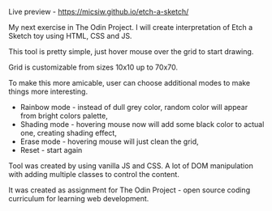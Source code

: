 Live preview - https://micsiw.github.io/etch-a-sketch/

My next exercise in The Odin Project. I will create interpretation of Etch a Sketch toy using HTML, CSS and JS.

This tool is pretty simple, just hover mouse over the grid to start drawing.

Grid is customizable from sizes 10x10 up to 70x70.

To make this more amicable, user can choose additional modes to make things more interesting.

- Rainbow mode - instead of dull grey color, random color will appear from bright colors palette,
- Shading mode - hovering mouse now will add some black color to actual one, creating shading effect,
- Erase mode - hovering mouse will just clean the grid,
- Reset - start again

Tool was created by using vanilla JS and CSS. A lot of DOM manipulation with adding multiple classes to control the content.

It was created as assignment for The Odin Project - open source coding curriculum for learning web development.
